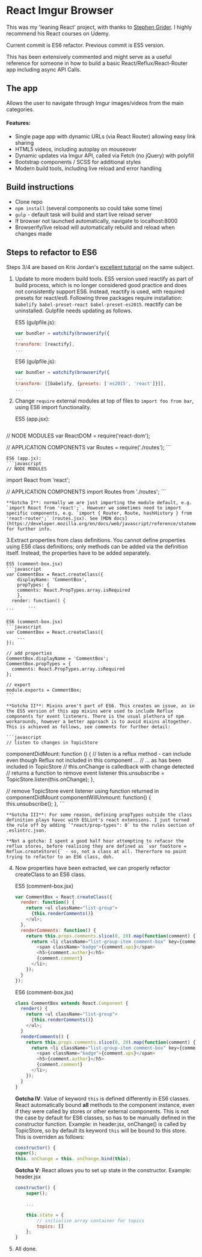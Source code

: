 # React Imgur Browser

This was my 'leaning React' project, with thanks to [Stephen Grider](https://github.com/StephenGrider). I highly recommend his React courses on Udemy.

Current commit is ES6 refactor. Previous commit is ES5 version.

This has been extensively commented and might serve as a useful reference for someone in how to build a basic React/Reflux/React-Router app including async API Calls.

## The app

Allows the user to navigate through Imgur images/videos from the main categories.

#### Features:

* Single page app with dynamic URLs (via React Router) allowing easy link sharing
* HTML5 videos, including autoplay on mouseover
* Dynamic updates via Imgur API, called via Fetch (no jQuery) with polyfill
* Bootstrap components / SCSS for additional styles
* Modern build tools, including live reload and error handling

## Build instructions

* Clone repo
* `npm install` (several components so could take some time)
* `gulp` - default task will build and start live reload server
* If browser not launched automatically, navigate to localhost:8000
* Browserify/live reload will automatically rebuild and reload when changes made

## Steps to refactor to ES6

Steps 3/4 are  based on Kris Jordan's [excellent tutorial](http://www.newmediacampaigns.com/blog/refactoring-react-components-to-es6-classes) on the same subject.

1. Update to more modern build tools. ES5 version used reactify as part of build process, which is no longer considered good practice and does not consistently support ES6. Instead, reactify is used, with required presets for react/es6. Following three packages require installation:  `babelify babel-preset-react babel-preset-es2015`. reactify can be uninstalled.  Gulpfile needs updating as follows.

	ES5 (gulpfile.js):
	```javascript
	var bundler = watchify(browserify({
	...
	transform: [reactify],
	...
	```

	ES6 (gulpfile.js):
	```javascript
	var bundler = watchify(browserify({
	...
	transform: [[babelify, {presets: ['es2015', 'react']}]],
	...
	```

2. Change `require` external modules at top of files to `import foo from bar`, using ES6 import functionality.

	ES5 (app.jsx):
	```javascript
  // NODE MODULES
  var ReactDOM = require('react-dom');

  // APPLICATION COMPONENTS
  var Routes = require('./routes');
	```

	ES6 (app.jx):
	```javascript
	// NODE MODULES
  import React from 'react';

  // APPLICATION COMPONENTS
  import Routes from './routes';
	```

	**Gotcha I**: normally we are just importing the module default, e.g. `import React from 'react';`. However we sometimes need to import specific components, e.g. `import { Router, Route, hashHistory } from 'react-router';` (routes.jsx). See [MDN docs](https://developer.mozilla.org/en/docs/web/javascript/reference/statements/import) for further info.

3.Extract properties from class definitions. You cannot define properties using ES6 class definitions; only methods can be added via the definition itself. Instead, the properties have to be added separately.

	ES5 (comment-box.jsx)
	```javascript
	var CommentBox = React.createClass({
		displayName: 'CommentBox',
		propTypes: {
	    comments: React.PropTypes.array.isRequired
		},
	  render: function() {
			...
	```

	ES6 (comment-box.jsx)
	```javascript
	var CommentBox = React.createClass({
		...
	});

	// add properties
	CommentBox.displayName = 'CommentBox';
	CommentBox.propTypes = {
	  comments: React.PropTypes.array.isRequired
	};

	// export
	module.exports = CommentBox;
	```

	**Gotcha II**: Mixins aren't part of ES6. This creates an issue, as in the ES5 version of this app mixins were used to include Reflux components for event listeners. There is the usual plethora of npm workarounds, however a better approach is to avoid mixins altogether. This is achieved as follows, see comments for further detail:

	```javascript
	// listen to changes in TopicStore
  componentDidMount: function () {
    // listen is a reflux method - can include even though Reflux not included in this component ...
    // ... as has been included in TopicStore
    // this.onChange is calledback with change detected
    // returns a function to remove event listener
    this.unsubscribe = TopicStore.listen(this.onChange);
  },

  // remove TopicStore event listener using function returned in componentDidMount
  componentWillUnmount: function() {
    this.unsubscribe();
  },
	```

	**Gotcha III**: For some reason, defining propTypes outside the class definition plays havoc with ESLint's react extensions. I just turned the rule off by adding `"react/prop-types": 0` to the rules section of .eslintrc.json.

	**Not a gotcha: I spent a good half hour attempting to refacor the reflux stores, before realising they are defined as `var fooStore = Reflux.createStore({` - so, not a class at all. Thererfore no point trying to refactor to an ES6 class, doh.

4. Now properties have been extracted, we can properly refactor createClass to an ES6 class.

	ES5 (comment-box.jsx)
	```javascript
	var CommentBox = React.createClass({
	  render: function() {
	    return <ul className="list-group">
	      {this.renderComments()}
	    </ul>;
	  },
	  renderComments: function() {
	    return this.props.comments.slice(0, 20).map(function(comment) {
	      return <li className="list-group-item comment-box" key={comment.id}>
	        <span className="badge">{comment.ups}</span>
	        <h5>{comment.author}</h5>
	        {comment.comment}
	      </li>;
	    });
	  }
	});
	```

	ES6 (comment-box.jsx)
	```javascript
	class CommentBox extends React.Component {
	  render() {
	    return <ul className="list-group">
	      {this.renderComments()}
	    </ul>;
	  }
	  renderComments() {
	    return this.props.comments.slice(0, 20).map(function(comment) {
	      return <li className="list-group-item comment-box" key={comment.id}>
	        <span className="badge">{comment.ups}</span>
	        <h5>{comment.author}</h5>
	        {comment.comment}
	      </li>;
	    });
	  }
	}
	```

	**Gotcha IV**: Value of keyword `this` is defined differently in ES6 classes. React automatically bound **all** methods to the component instance, even if they were called by stores or other external components. This is not the case by default for ES6 classes, so has to be manually defined in the constructor function. Example: in header.jsx, onChange() is called by TopicStore, so by default its keyword `this` will be bound to this store. This is overriden as follows:

	```javascript
	constructor() {
    super();
    this. onChange = this. onChange.bind(this);
	```

	**Gotcha V**: React allows you to set up state in the constructor. Example: header.jsx

	```javascript
	constructor() {
		super();

		...

		this.state = {
			// initialise array container for topics
			topics: []
		};
	}
	```

5. All done.
